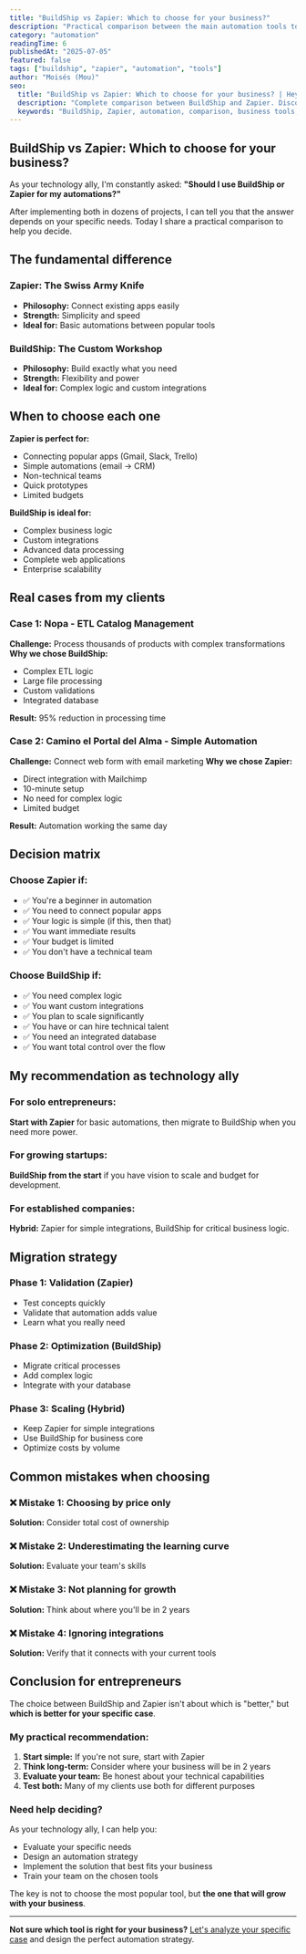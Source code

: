 ```yaml
---
title: "BuildShip vs Zapier: Which to choose for your business?"
description: "Practical comparison between the main automation tools to help you make the best decision for your project."
category: "automation"
readingTime: 6
publishedAt: "2025-07-05"
featured: false
tags: ["buildship", "zapier", "automation", "tools"]
author: "Moisés (Mou)"
seo:
  title: "BuildShip vs Zapier: Which to choose for your business? | HeyMou"
  description: "Complete comparison between BuildShip and Zapier. Discover which automation tool is best for your business with real examples and practical recommendations."
  keywords: "BuildShip, Zapier, automation, comparison, business tools, workflows, integrations"
---
```


## BuildShip vs Zapier: Which to choose for your business?

As your technology ally, I'm constantly asked: **"Should I use BuildShip or Zapier for my automations?"**

After implementing both in dozens of projects, I can tell you that the answer depends on your specific needs. Today I share a practical comparison to help you decide.

## The fundamental difference

### Zapier: The Swiss Army Knife

- **Philosophy:** Connect existing apps easily
- **Strength:** Simplicity and speed
- **Ideal for:** Basic automations between popular tools

### BuildShip: The Custom Workshop

- **Philosophy:** Build exactly what you need
- **Strength:** Flexibility and power
- **Ideal for:** Complex logic and custom integrations

## When to choose each one

**Zapier is perfect for:**

- Connecting popular apps (Gmail, Slack, Trello)
- Simple automations (email → CRM)
- Non-technical teams
- Quick prototypes
- Limited budgets

**BuildShip is ideal for:**

- Complex business logic
- Custom integrations
- Advanced data processing
- Complete web applications
- Enterprise scalability

## Real cases from my clients

### Case 1: Nopa - ETL Catalog Management

**Challenge:** Process thousands of products with complex transformations
**Why we chose BuildShip:**

- Complex ETL logic
- Large file processing
- Custom validations
- Integrated database

**Result:** 95% reduction in processing time

### Case 2: Camino el Portal del Alma - Simple Automation

**Challenge:** Connect web form with email marketing
**Why we chose Zapier:**

- Direct integration with Mailchimp
- 10-minute setup
- No need for complex logic
- Limited budget

**Result:** Automation working the same day

## Decision matrix

### Choose Zapier if:

- ✅ You're a beginner in automation
- ✅ You need to connect popular apps
- ✅ Your logic is simple (if this, then that)
- ✅ You want immediate results
- ✅ Your budget is limited
- ✅ You don't have a technical team

### Choose BuildShip if:

- ✅ You need complex logic
- ✅ You want custom integrations
- ✅ You plan to scale significantly
- ✅ You have or can hire technical talent
- ✅ You need an integrated database
- ✅ You want total control over the flow

## My recommendation as technology ally

### For solo entrepreneurs:

**Start with Zapier** for basic automations, then migrate to BuildShip when you need more power.

### For growing startups:

**BuildShip from the start** if you have vision to scale and budget for development.

### For established companies:

**Hybrid:** Zapier for simple integrations, BuildShip for critical business logic.

## Migration strategy

### Phase 1: Validation (Zapier)

- Test concepts quickly
- Validate that automation adds value
- Learn what you really need

### Phase 2: Optimization (BuildShip)

- Migrate critical processes
- Add complex logic
- Integrate with your database

### Phase 3: Scaling (Hybrid)

- Keep Zapier for simple integrations
- Use BuildShip for business core
- Optimize costs by volume

## Common mistakes when choosing

### ❌ Mistake 1: Choosing by price only

**Solution:** Consider total cost of ownership

### ❌ Mistake 2: Underestimating the learning curve

**Solution:** Evaluate your team's skills

### ❌ Mistake 3: Not planning for growth

**Solution:** Think about where you'll be in 2 years

### ❌ Mistake 4: Ignoring integrations

**Solution:** Verify that it connects with your current tools

## Conclusion for entrepreneurs

The choice between BuildShip and Zapier isn't about which is "better," but **which is better for your specific case**.

### My practical recommendation:

1. **Start simple:** If you're not sure, start with Zapier
2. **Think long-term:** Consider where your business will be in 2 years
3. **Evaluate your team:** Be honest about your technical capabilities
4. **Test both:** Many of my clients use both for different purposes

### Need help deciding?

As your technology ally, I can help you:

- Evaluate your specific needs
- Design an automation strategy
- Implement the solution that best fits your business
- Train your team on the chosen tools

The key is not to choose the most popular tool, but **the one that will grow with your business**.

---

**Not sure which tool is right for your business?** [Let's analyze your specific case](mailto:hi@heymou.com) and design the perfect automation strategy.